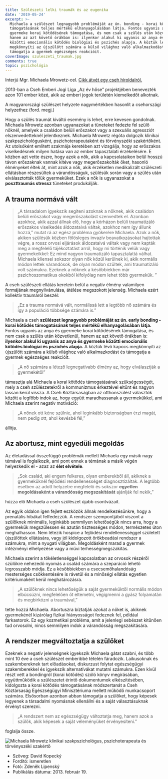```yaml
---
title: Szülészeti lelki traumák és az eugenika
date: '2019-05-24'
excerpt: >-
  Michaela a szülészet legnagyobb problémáját az ún. bonding - korai kötődés
  támogatásának teljes mértékű elhanyagolásában látja. Fontos ugyanis az anya és
  gyermeke korai kötődésének támogatása, és nem csak a szülés után közvetlenül,
  hanem az azt követő órákban is: ilyenkor alakul ki ugyanis az anya és gyermeke
  közötti emocionális kötődés biológiai és pszichés alapja. A köztük lévő kapocs
  megkönnyíti az újszülött számára a külső világhoz való alkalmazkodást és
  támogatja a gyermek egészséges reakcióit.
coverImage: szuleszeti_traumak.jpg
comments: true
topic: pszichológia
---
```

Interjú Mgr. Michaela Mrowetz-cel. [Cikk átvét egy cseh híroldalról.](http://www.hrdinou.cz/105-hrdinu/michaela-mrowetz-96)

2013-ban a Cseh Emberi Jogi Liga „Az év hőse” projektjében benevezték azon 101 ember közé, akik az emberi jogok területén kiemelkedőt alkotnak.

A magyarországi szülészet helyzete nagymértékben hasonlít a csehországi helyzethez (ford. megj.)

Hogy a szülés traumát kiváltó esemény is lehet, erre kevesen gondolnak. Michaela Mrowetz azonban ugyanazokat a tüneteket fedezte fel szülő nőknél, amelyek a családon belüli erőszakot vagy a szexuális agressziót elszenvedetteknél jelentkeznek. Michaela Mrowetz régóta dolgozik klinikai szakpszichológusként, pszichoterapeutaként és törvényszéki szakértőként. Az utolsóként említett szakmája keretében azt vizsgálja, hogy az erőszakos viselkedésnek milyen hatása van az ember tapasztalati érzékelésére. E közben azt vette észre, hogy azok a nők, akik a kapcsolataikon belül hosszú távon erőszaknak vannak kitéve vagy megerőszakolták őket, hasonló élményeket éltek át, mint azok a nők, akik érzéketlen medikalizált szülészeti ellátásban részesültek a várandósságuk, szülésük során vagy a szülés után elválasztották tőlük gyermeküket. Ezek a nők is ugyanazokat a **poszttraumás stressz** tüneteket produkálják.

## A trauma normává vált

>„A társadalom igyekszik segíteni azoknak a nőknek, akik családon belüli erőszakot vagy megerőszakolást szenvedtek el. Azonban azokhoz, akik azzal állnak elő, hogy a kórházon belüli traumatizáló erőszakos viselkedés áldozataivá váltak, azokhoz nem így állunk hozzá,” mutat rá az egész probléma gyökerére Michaela. Azok a nők, akiken szülésük közben fölösleges invazív beavatkozásokat hajtottak végre, a rossz orvosi eljárások áldozataivá váltak vagy nem kapták meg a megfelelő tájékoztatást arról, hogy mi történik velük vagy gyermekeikkel: Ez mind nagyon traumatizáló tapasztalattá válhat. Michaela kliensei sokszor olyan nők közül kerülnek ki, akik normális módon lettek várandósok, de olyan módon szültek, ami traumatizáló volt számukra. Ezeknek a nőknek a későbbiekben már pszichoszomatikus okokból kifolyólag nem lehet több gyermekük.”

A cseh szülészeti ellátás keretein belül a negatív élmény valamilyen formájának megnyilvánulása, átélése megszokott jelenség. Michaela ezért kollektív traumáról beszél:

>„Ez a trauma normává vált, normálissá lett a legtöbb nő számára és így a populáció többsége számára is.”

Michaela a cseh **szülészet legnagyobb problémáját az ún. early bonding - korai kötődés támogatásának teljes mértékű elhanyagolásában látja.** Fontos ugyanis az anya és gyermeke korai kötődésének támogatása, és nem csak a szülés után közvetlenül, hanem az azt követő órákban is: **ilyenkor alakul ki ugyanis az anya és gyermeke közötti emocionális kötődés biológiai és pszichés alapja.** A köztük lévő kapocs megkönnyíti az újszülött számára a külső világhoz való alkalmazkodást és támogatja a gyermek egészséges reakcióit.

>„A nő számára a létező legnegatívabb élmény az, hogy elválasztják a gyermekétől”

támasztja alá Michaela a korai kötődés támogatásának szükségességét, mely a cseh szülészetekről a kommunizmus érkeztével eltűnt és nagyon lassan kerül vissza. A Cseh Köztársaságban az otthonszülést választók között a legfőbb indok az, hogy együtt maradhassanak a gyermekükkel, ami Michaela szerint negatív motiváció:

>„A nőnek ott kéne szülnie, ahol leginkább biztonságban érzi magát, nem pedig ott, ahol kevésbé fél,”

állítja.

## Az abortusz, mint egyedüli megoldás

Az életadással összefüggő problémák mellett Michaela egy másik nagy témával is foglalkozik, ami pont ennek a témának a másik végén helyezkedik el - azaz az **élet elvétele**.

> „Sok család, aki engem felkeres, olyan emberekből áll, akiknek a gyermeküknél fejlődési rendellenességet diagnosztizáltak. A legtöbb esetben az adott helyzetre megfelelő és sokszor **egyetlen megoldásaként a várandósság megszakítását** ajánlják fel nekik,”

húzza elő Michaela a cseh szülészet újabb csontvázait.

Az egyik oldalon igen fejlett eszközök állnak rendelkezésünkre, hogy a prenatális hibákat felfedezzük. A rendszer szempontjából viszont a szülőknek minimális, leginkább semmilyen lehetőségük nincs arra, hogy a gyermekük megszülessen és azután tisztességes módon, természetes úton meghalhasson. Nem létezik hospice a fejlődési rendellenességgel született újszülöttek ellátására, vagy jól kidolgozott örökbeadási rendszer a számukra, mint a nyugati világban. Megoldásként marad a gyermek intézményi elhelyezése vagy a művi terhességmegszakítás.

Michaela szerint a tökéletlenséggel kapcsolatban az orvosok részéről szülőkre nehezedő nyomás a család számára a szeparáció lehető legrosszabb módja. Ez a későbbiekben a csecsemőhalandóság mesterséges csökkentésére is rávetül és a minőségi ellátás egyetlen kritériumaként kerül meghatározásra.

> „A szülőknek nincs lehetőségük a saját gyermeküktől normális módon elbúcsúzni, megfelelően őt eltemetni, végigmenni a gyász folyamatán és megbirkózni a traumával,”

tette hozzá Michaela. Abortuszra bíztatják azokat a nőket is, akiknek gyermekénél kizárólag fizikai hiányosságot fedeznek fel, például farkastorok. Ez egy kozmetikai probléma, amit a jelenlegi sebészet kitűnően tud orvosolni, nincs semmilyen indok a várandósság megszakítására.

## A rendszer megváltoztatja a szülőket

Ezeknek a negatív jelenségnek igyekszik Michaela gátat szabni, és több mint 10 éve a cseh
szülészet emberibbé tételén fáradozik. Laikusoknak és szakembereknek tart előadásokat, diskurzust folytat egészségügyi szakemberekkel és igyekszik alternatívákat mutatni számukra. Ezen kívül részt vett a bondingról (korai kötődés) szóló könyv megírásában, együttműködik a szülészetet érintő dokumentumok elkészítésében, kidolgozta a korai kötődés támogatásának módszertanát a Cseh Köztársaság Egészségügyi Minisztériuma mellett működő munkacsoport számára. Elsősorban azonban abban támogatja a szülőket, hogy képesek legyenek a társadalmi nyomásnak ellenállni és a saját választásuknak érvényt szerezni.

> „A rendszert nem az egészségügy változtatja meg, hanem azok a szülők, akik képesek a saját véleményüket érvényesíteni.”

foglalja össze.

![Michaela Mrowetz klinikai szakpszichológus, pszichoterapeuta és törvényszéki szakértő]()

* Szöveg: David Kopecký
* Fordító: ismeretlen
* Fotó: Zdeněk Lipenský
* Publikálás dátuma: 2013. február 19.
